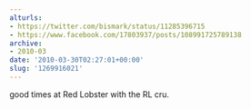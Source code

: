 ```yaml
---
alturls:
- https://twitter.com/bismark/status/11285396715
- https://www.facebook.com/17803937/posts/108991725789138
archive:
- 2010-03
date: '2010-03-30T02:27:01+00:00'
slug: '1269916021'
---
```


good times at Red Lobster with the RL cru.


